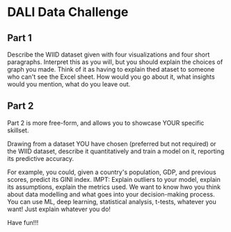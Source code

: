 # DALI Data Challenge

## Part 1 
Describe the WIID dataset given with four visualizations and four short paragraphs. Interpret this as you will, but you should explain the choices of graph you made. Think of it as having to explain thed ataset to someone who can't see the Excel sheet. How would you go about it, what insights would you mention, what do you leave out.


## Part 2
Part 2 is more free-form, and allows you to showcase YOUR specific skillset.

Drawing from a dataset YOU have chosen (preferred but not required) or the WIID dataset, describe it quantitatively and train a model on it, reporting its predictive accuracy. 

For example, you could, given a country's population, GDP, and previous scores, predict its GINI index. IMPT: Explain outliers to your model, explain its assumptions, explain the metrics used. We want to know hwo you think about data modelling and what goes into your decision-making process. You can use ML, deep learning, statistical analysis, t-tests, whatever you want! Just explain whatever you do!


Have fun!!!
